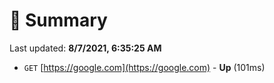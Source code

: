 # 📖 Summary
Last updated: **8/7/2021, 6:35:25 AM**

- `GET` [https://google.com](https://google.com) - **Up** (101ms)
